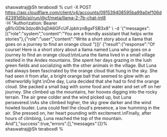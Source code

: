 shaswatraj@Sh teraboxdl % curl -X POST \
  https://api.cloudflare.com/client/v4/accounts/091539408595ba99a0ef106d42391d5b/ai/run/@cf/meta/llama-2-7b-chat-int8 \
  -H "Authorization: Bearer gB1cGDtk3dzo8h3qDA6GFcUFJpbIrznBgxFSB3x8" \ 
  -d '{"messages":[{"role":"system","content":"You are a friendly assistant that helps write stories"},{"role":"user","content":"Write a short story about a llama that goes on a journey to find an orange cloud "}]}'
{"result":{"response":"Of course! Here is a short story about a llama named Luna who goes on a journey to find an orange cloud:\n\nLuna the llama lived in a small village nestled in the Andes mountains. She spent her days grazing in the lush green fields and socializing with the other animals in the village. But Luna had always been fascinated by the orange cloud that hung in the sky. She had seen it from afar, a bright orange ball that seemed to glow with an otherworldly light.\nOne day, Luna decided that she had to find the orange cloud. She packed a small bag with some food and water and set off on her journey. She climbed up the mountains, her hooves digging into the rocky terrain. The air grew colder and the wind picked up, but Luna persevered.\nAs she climbed higher, the sky grew darker and the wind howled louder. Luna could feel the cloud's presence, a low humming in the air. She pressed on, her heart pounding with excitement.\nFinally, after hours of climbing, Luna reached the top of the mountain. And"},"success":true,"errors":[],"messages":[]}%                                                                           
shaswatraj@Sh teraboxdl % 